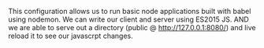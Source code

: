 This configuration allows
us to run basic node applications
built with babel using nodemon.
We can write our client and server
using ES2015 JS.
AND we are able to serve out a
directory (public @ http://127.0.0.1:8080/) and live reload it to see
our javascrpt changes.